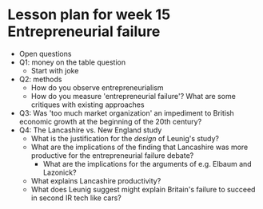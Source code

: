 # Lesson plan for week 15 Entrepreneurial failure

+ Open questions
+ Q1: money on the table question
    * Start with joke
+ Q2: methods
    * How do you observe entrepreneurialism
    * How do you measure 'entrepreneurial failure'? What are some critiques with existing approaches
+ Q3: Was 'too much market organization' an impediment to British economic growth at the beginning of the 20th century?
+ Q4: The Lancashire vs. New England study
    * What is the justification for the *design* of Leunig's study?
    * What are the implications of the finding that Lancashire was more productive for the entrepreneurial failure debate? 
        - What are the implications for the arguments of e.g. Elbaum and Lazonick?
    * What explains Lancashire productivity?
    * What does Leunig suggest might explain Britain's failure to succeed in second IR tech like cars?